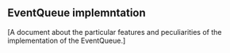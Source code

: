 ## EventQueue implemntation

[A document about the particular features and peculiarities of the implementation of the EventQueue.]
